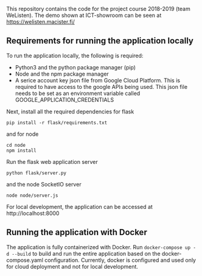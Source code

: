 This repository contains the code for the project course 2018-2019 (team WeListen). The demo shown at ICT-showroom can be seen at https://welisten.macister.fi/

## Requirements for running the application locally
To run the application locally, the following is required:
- Python3 and the python package manager (pip)
- Node and the npm package manager
- A serice account key json file from Google Cloud Platform. This is required to have access to the google APIs being used. This json file needs to be set as an environment variable called GOOGLE_APPLICATION_CREDENTIALS

Next, install all the required dependencies for flask

```
pip install -r flask/requirements.txt
```

and for node

```
cd node
npm install
```
Run the flask web application server

```
python flask/server.py
```
and the node SocketIO server

```
node node/server.js
```
For local development, the application can be accessed at http://localhost:8000

## Running the application with Docker
The application is fully containerized with Docker. Run `docker-compose up -d --build` to build and run the entire application based on the docker-compose.yaml configuration. Currently, docker is configured and used only for cloud deployment and not for local development. 
